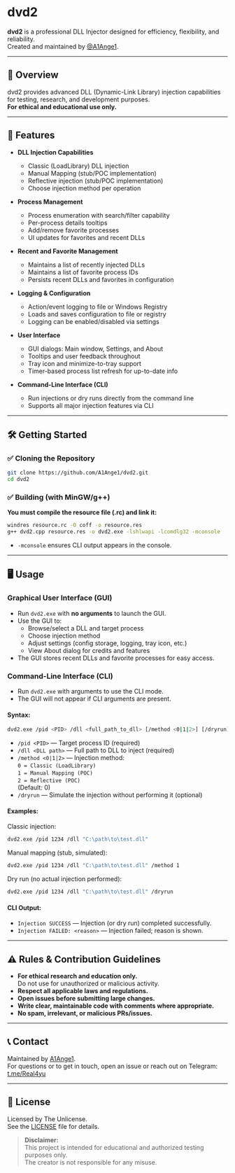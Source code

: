 # dvd2

**dvd2** is a professional DLL Injector designed for efficiency, flexibility, and reliability.  
Created and maintained by [@A1Ange1](https://github.com/A1Ange1).

---

## 🚀 Overview

dvd2 provides advanced DLL (Dynamic-Link Library) injection capabilities for testing, research, and development purposes.  
**For ethical and educational use only.**

---

## 🎯 Features

- **DLL Injection Capabilities**
  - Classic (LoadLibrary) DLL injection
  - Manual Mapping (stub/POC implementation)
  - Reflective injection (stub/POC implementation)
  - Choose injection method per operation

- **Process Management**
  - Process enumeration with search/filter capability
  - Per-process details tooltips
  - Add/remove favorite processes
  - UI updates for favorites and recent DLLs

- **Recent and Favorite Management**
  - Maintains a list of recently injected DLLs
  - Maintains a list of favorite process IDs
  - Persists recent DLLs and favorites in configuration

- **Logging & Configuration**
  - Action/event logging to file or Windows Registry
  - Loads and saves configuration to file or registry
  - Logging can be enabled/disabled via settings

- **User Interface**
  - GUI dialogs: Main window, Settings, and About
  - Tooltips and user feedback throughout
  - Tray icon and minimize-to-tray support
  - Timer-based process list refresh for up-to-date info

- **Command-Line Interface (CLI)**
  - Run injections or dry runs directly from the command line
  - Supports all major injection features via CLI

---

## 🛠️ Getting Started

### ✅ Cloning the Repository

```bash
git clone https://github.com/A1Ange1/dvd2.git
cd dvd2
```

### ✅ Building (with MinGW/g++)

**You must compile the resource file (.rc) and link it:**

```sh
windres resource.rc -O coff -o resource.res
g++ dvd2.cpp resource.res -o dvd2.exe -lshlwapi -lcomdlg32 -mconsole
```

- `-mconsole` ensures CLI output appears in the console.

---

## 🖥️ Usage

### **Graphical User Interface (GUI)**

- Run `dvd2.exe` with **no arguments** to launch the GUI.
- Use the GUI to:
  - Browse/select a DLL and target process
  - Choose injection method
  - Adjust settings (config storage, logging, tray icon, etc.)
  - View About dialog for credits and features
- The GUI stores recent DLLs and favorite processes for easy access.

### **Command-Line Interface (CLI)**

- Run `dvd2.exe` with arguments to use the CLI mode.
- The GUI will not appear if CLI arguments are present.

#### **Syntax:**

```sh
dvd2.exe /pid <PID> /dll <full_path_to_dll> [/method <0|1|2>] [/dryrun]
```

- `/pid <PID>` — Target process ID (required)
- `/dll <DLL path>` — Full path to DLL to inject (required)
- `/method <0|1|2>` — Injection method:  
    `0 = Classic (LoadLibrary)`  
    `1 = Manual Mapping (POC)`  
    `2 = Reflective (POC)`  
    (Default: 0)
- `/dryrun` — Simulate the injection without performing it (optional)

#### **Examples:**

Classic injection:
```sh
dvd2.exe /pid 1234 /dll "C:\path\to\test.dll"
```

Manual mapping (stub, simulated):
```sh
dvd2.exe /pid 1234 /dll "C:\path\to\test.dll" /method 1
```

Dry run (no actual injection performed):
```sh
dvd2.exe /pid 1234 /dll "C:\path\to\test.dll" /dryrun
```

#### **CLI Output:**

- `Injection SUCCESS` — Injection (or dry run) completed successfully.
- `Injection FAILED: <reason>` — Injection failed; reason is shown.

---

## ⚠️ Rules & Contribution Guidelines

- **For ethical research and education only.**  
  Do not use for unauthorized or malicious activity.
- **Respect all applicable laws and regulations.**
- **Open issues before submitting large changes.**
- **Write clear, maintainable code with comments where appropriate.**
- **No spam, irrelevant, or malicious PRs/issues.**

---

## 📞 Contact

Maintained by [A1Ange1](https://github.com/A1Ange1).  
For questions or to get in touch, open an issue or reach out on Telegram: [t.me/Real4yu](https://t.me/Real4yu)

---

## 📝 License

Licensed by The Unlicense.  
See the [LICENSE](./LICENSE) file for details.

> **Disclaimer:**  
> This project is intended for educational and authorized testing purposes only.  
> The creator is not responsible for any misuse.
